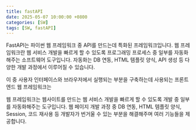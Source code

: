 ```yaml
---
title: fastAPI 
date: 2025-05-07 10:00:00 +0800
categories: [SW]
tags: [SW, fastAPI]
---
```


FastAPI는 파이썬 웹 프레임워크 중 API를 만드는데 특화된 프레임워크입니다. 웹 프레임워크란 웹 서비스 개발을 빠르게 할 수 있도록 프로그래밍 프로세스 중 일부를 자동화해주는 소프트웨어 도구입니다. 자동화는 DB 연동, HTML 템플릿 양식, API 생성 등 다양한 개발 과정에서 이루어질 수 있습니다. 


이 중 사용자 인터페이스와 브라우저에서 실행되는 부분을 구축하는데 사용되는 프론트엔드 웹 프레임워크는 


웹 프레임워크는 웹사이트를 만드는 웹 서비스 개발을 빠르게 할 수 있도록 개발 중 일부를 자동화해주는 도구입니다. 웹 페이지 개발 과정 중 DB 연동, HTML 템플릿 양식, Session, 코드 재사용 등 개발자가 번거울 수 있는 부분을 해결해주며 여러 기능들을 제공합니다.